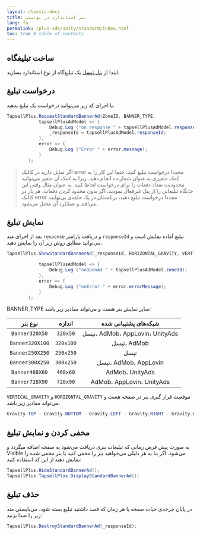 ```yaml
---
layout: classic-docs
title: بنر استاندارد در یونیتی
lang: fa
permalink: /plus-sdk/unity/standard/index.html
toc: true # table of contents
---
```


## ساخت تبلیغگاه
ابتدا از [پنل تپسل](https://dashboard.tapsell.ir/) یک تبلیغ‌گاه از نوع استاندارد بسازید.

## درخواست تبلیغ
با اجرای کد زیر می‌توانید درخواست یک تبلیغ بدهید.

```c#
TapsellPlus.RequestStandardBannerAd(ZoneID, BANNER_TYPE,
            tapsellPlusAdModel => {
                Debug.Log ("on response " + tapsellPlusAdModel.responseId);
                _responseId = tapsellPlusAdModel.responseId;
            },
            error => {
                Debug.Log ("Error " + error.message);
            }
        );
```

>اگر تمایل دارید در کالبک error مجددا درخواست تبلیغ کنید، حتما این کار را به کمک متغیری به
عنوان شمارنده انجام دهید. زیرا به کمک آن متغیر می‌توانید محدودیت تعداد دفعات را برای
درخواست لحاظ کنید. به عنوان مثال وقتی این جایگاه تبلیغاتی را از پنل غیرفعال نمودید، اگر بدون
محدود کردن دفعات، هر بار در کالبک error مجددا درخواست تبلیغ دهید، برنامه‌تان در یک حلقه‌ی
بی‌نهایت می‌افتد و عملکرد آن مختل می‌شود.

## نمایش تبلیغ

بعد از اجرای متد `response` و دریافت پارامتر `responseId` تبلیغ آماده نمایش است و می‌توانید مطابق روش زیر آن را نمایش دهید.


```c#
TapsellPlus.ShowStandardBannerAd(_responseId, HORIZONTAL_GRAVITY, VERTICAL_GRAVITY,

            tapsellPlusAdModel => {
                Debug.Log ("onOpenAd " + tapsellPlusAdModel.zoneId);
            },
            error => {
                Debug.Log ("onError " + error.errorMessage);
            }
        );
```

BANNER_TYPE سایز نمایش بنر هست و می‌تواند مقادیر زیر باشد:

|     نوع بنر     |  اندازه   |      شبکه‌های پشتیبانی شده      |
|:---------------:|:---------:|:-------------------------------:|
| `Banner320X50`  | `320x50`  | تپسل، AdMob، AppLovin، UnityAds |
| `Banner320X100` | `320x100` |           تپسل، AdMob           |
| `Banner250X250` | `250x250` |              تپسل               |
| `Banner300X250` | `300x250` |      تپسل، AdMob، AppLovin      |
| `Banner468X60`  | `468x60`  |         AdMob، UnityAds         |
| `Banner728X90`  | `728x90`  |    AdMob، AppLovin، UnityAds    |
  
`VERTICAL_GRAVITY` و `HORIZONTAL_GRAVITY` موقعیت قرار گیری بنر در صفحه هست و می‌تواند مقادیر زیر باشد.

```c#
Gravity.TOP - Gravity.BOTTOM - Gravity.LEFT - Gravity.RIGHT - Gravity.CENTER
```

## مخفی کردن و نمایش تبلیغ
به صورت پیش فرض زمانی که تبلیغات بنری دریافت می‌شود به صفحه اضافه میگردد و Visible می‌شود. اگر بنا به هر دلیلی می‌خواهید بنر را مخفی کنید یا بنر مخفی شده را نمایش دهید از این کد استفاده کنید:


```c#
TapsellPlus.HideStandardBannerAd();
TapsellPlus.TapsellPlus.DisplayStandardBannerAd();
```

## حذف تبلیغ
در پایان چرخه‌ی حیات صفحه یا هر زمان که قصد داشتید تبلیغ بسته شود، می‌بایستی متد زیر را صدا بزنید:

```c#
TapsellPlus.DestroyStandardBannerAd(_responseId);
```
